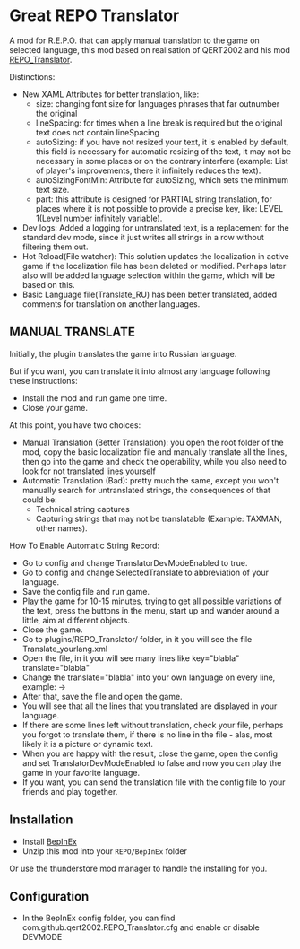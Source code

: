 # Great REPO Translator
A mod for R.E.P.O. that can apply manual translation to the game on selected language, this mod based on realisation of QERT2002 and his mod [REPO_Translator](https://thunderstore.io/c/repo/p/QERT2002/REPO_Translator/).

Distinctions:

- New XAML Attributes for better translation, like:
  - size: changing font size for languages phrases that far outnumber the original
  - lineSpacing: for times when a line break is required but the original text does not contain lineSpacing
  - autoSizing: if you have not resized your text, it is enabled by default, this field is necessary for automatic resizing of the text, it may not be necessary in some places or on the contrary interfere (example: List of player's improvements, there it infinitely reduces the text).
  - autoSizingFontMin: Attribute for autoSizing, which sets the minimum text size.
  - part: this attribute is designed for PARTIAL string translation, for places where it is not possible to provide a precise key, like: LEVEL 1(Level number infinitely variable).
- Dev logs: Added a logging for untranslated text, is a replacement for the standard dev mode, since it just writes all strings in a row without filtering them out.
- Hot Reload(File watcher): This solution updates the localization in active game if the localization file has been deleted or modified. Perhaps later also will be added language selection within the game, which will be based on this.
- Basic Language file(Translate_RU) has been better translated, added comments for translation on another languages.

## MANUAL TRANSLATE

Initially, the plugin translates the game into Russian language.

But if you want, you can translate it into almost any language following these instructions:
- Install the mod and run game one time.
- Close your game.

At this point, you have two choices:

- Manual Translation (Better Translation): you open the root folder of the mod, copy the basic localization file and manually translate all the lines, then go into the game and check the operability, while you also need to look for not translated lines yourself
- Automatic Translation (Bad): pretty much the same, except you won't manually search for untranslated strings, the consequences of that could be:
  - Technical string captures
  - Capturing strings that may not be translatable (Example: TAXMAN, other names).

How To Enable Automatic String Record:

- Go to config and change TranslatorDevModeEnabled to true.
- Go to config and change SelectedTranslate to abbreviation of your language.
- Save the config file and run game.
- Play the game for 10-15 minutes, trying to get all possible variations of the text, press the buttons in the menu, start up and wander around a little, aim at different objects.
- Close the game.
- Go to plugins/REPO_Translator/ folder, in it you will see the file Translate_yourlang.xml
- Open the file, in it you will see many lines like key="blabla" translate="blabla"
- Change the translate="blabla" into your own language on every line, example: <Translate key="Start Game" translate="Start game" /> -> <Translate key="Start Game" translate="Начать игру" />
- After that, save the file and open the game.
- You will see that all the lines that you translated are displayed in your language.
- If there are some lines left without translation, check your file, perhaps you forgot to translate them, if there is no line in the file - alas, most likely it is a picture or dynamic text.
- When you are happy with the result, close the game, open the config and set TranslatorDevModeEnabled to false and now you can play the game in your favorite language.
- If you want, you can send the translation file with the config file to your friends and play together.

## Installation

- Install [BepInEx](https://thunderstore.io/c/repo/p/BepInEx/BepInExPack/)
- Unzip this mod into your `REPO/BepInEx` folder

Or use the thunderstore mod manager to handle the installing for you.

## Configuration

- In the BepInEx config folder, you can find com.github.qert2002.REPO_Translator.cfg and enable or disable DEVMODE